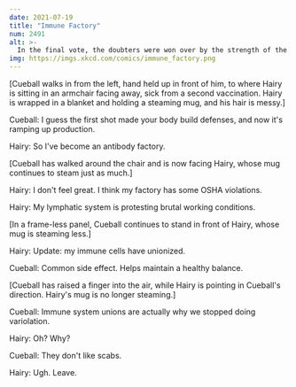 ```yaml
---
date: 2021-07-19
title: "Immune Factory"
num: 2491
alt: >-
  In the final vote, the doubters were won over by the strength of the name IMMUNION.
img: https://imgs.xkcd.com/comics/immune_factory.png
---
```

[Cueball walks in from the left, hand held up in front of him, to where Hairy is sitting in an armchair facing away, sick from a second vaccination. Hairy is wrapped in a blanket and holding a steaming mug, and his hair is messy.]

Cueball: I guess the first shot made your body build defenses, and now it's ramping up production.

Hairy: So I've become an antibody factory.

[Cueball has walked around the chair and is now facing Hairy, whose mug continues to steam just as much.]

Hairy: I don't feel great. I think my factory has some OSHA violations.

Hairy: My lymphatic system is protesting brutal working conditions.

[In a frame-less panel, Cueball continues to stand in front of Hairy, whose mug is steaming less.]

Hairy: Update: my immune cells have unionized.

Cueball: Common side effect. Helps maintain a healthy balance.

[Cueball has raised a finger into the air, while Hairy is pointing in Cueball's direction. Hairy's mug is no longer steaming.]

Cueball: Immune system unions are actually why we stopped doing variolation.

Hairy: Oh? Why?

Cueball: They don't like scabs.

Hairy: Ugh. Leave.